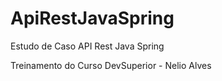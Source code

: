 # ApiRestJavaSpring
Estudo de Caso API Rest Java Spring

Treinamento do Curso DevSuperior - Nelio Alves

